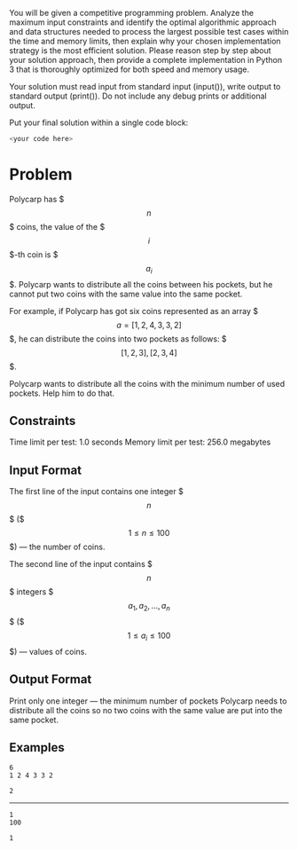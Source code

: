 You will be given a competitive programming problem.
Analyze the maximum input constraints and identify the optimal algorithmic approach and data structures needed to process the largest possible test cases within the time and memory limits, then explain why your chosen implementation strategy is the most efficient solution. Please reason step by step about your solution approach, then provide a complete implementation in Python 3 that is thoroughly optimized for both speed and memory usage.

Your solution must read input from standard input (input()), write output to standard output (print()).
Do not include any debug prints or additional output.

Put your final solution within a single code block:
```python
<your code here>
```

# Problem

Polycarp has $$$n$$$ coins, the value of the $$$i$$$-th coin is $$$a_i$$$. Polycarp wants to distribute all the coins between his pockets, but he cannot put two coins with the same value into the same pocket.

For example, if Polycarp has got six coins represented as an array $$$a = [1, 2, 4, 3, 3, 2]$$$, he can distribute the coins into two pockets as follows: $$$[1, 2, 3], [2, 3, 4]$$$.

Polycarp wants to distribute all the coins with the minimum number of used pockets. Help him to do that.

## Constraints
Time limit per test: 1.0 seconds
Memory limit per test: 256.0 megabytes

## Input Format
The first line of the input contains one integer $$$n$$$ ($$$1 \le n \le 100$$$) — the number of coins.

The second line of the input contains $$$n$$$ integers $$$a_1, a_2, \dots, a_n$$$ ($$$1 \le a_i \le 100$$$) — values of coins.

## Output Format
Print only one integer — the minimum number of pockets Polycarp needs to distribute all the coins so no two coins with the same value are put into the same pocket.

## Examples
```input
6
1 2 4 3 3 2
```
```output
2
```
-----
```input
1
100
```
```output
1
```
